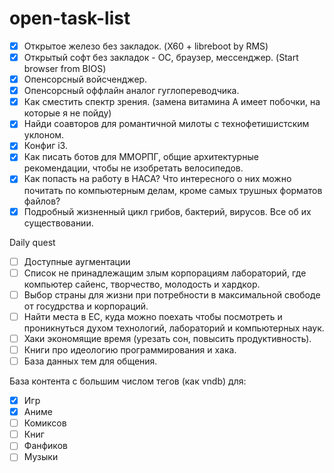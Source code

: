 # open-task-list
- [x] Открытое железо без закладок. (X60 + libreboot by RMS)
- [x] Открытый софт без закладок - ОС, браузер, мессенджер. (Start browser from BIOS)
- [x] Опенсорсный войсченджер.
- [x] Oпенсорсный оффлайн аналог гуглопереводчика.
- [x] Как сместить спектр зрения. (замена витамина А имеет побочки, на которые я не пойду)
- [x] Найди соавторов для романтичной милоты с технофетишистским уклоном.
- [x] Конфиг i3.
- [x] Как писать ботов для ММОРПГ, общие архитектурные рекомендации, чтобы не изобретать велосипедов.
- [x] Как попасть на работу в НАСА? Что интересного о них можно почитать по компьютерным делам, кроме самых трушных форматов файлов?
- [x] Подробный жизненный цикл грибов, бактерий, вирусов. Все об их существовании.

Daily quest
- [ ] Доступные аугментации
- [ ] Список не принадлежащим злым корпорациям лабораторий, где компьютер сайенс, творчество, молодость и хардкор.
- [ ] Выбор страны для жизни при потребности в максимальной свободе от госудрства и корпораций.
- [ ] Найти места в ЕС, куда можно поехать чтобы посмотреть и проникнуться духом технологий, лабораторий и компьютерных наук.
- [ ] Хаки экономящие время (урезать сон, повысить продуктивность).
- [ ] Книги про идеологию программирования и хака.
- [ ] База данных тем для общения.

База контента с большим числом тегов (как vndb) для:
- [x] Игр
- [x] Аниме
- [ ] Комиксов
- [ ] Книг
- [ ] Фанфиков
- [ ] Музыки
